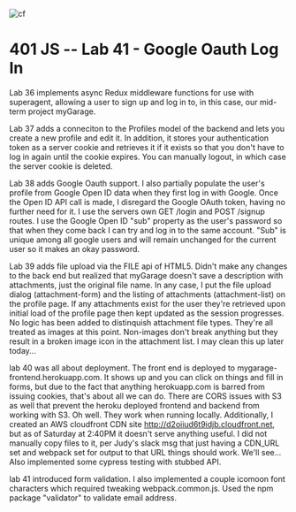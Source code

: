 ![cf](https://i.imgur.com/7v5ASc8.png) 
# 401 JS --  Lab 41 - Google Oauth Log In

Lab 36 implements async Redux middleware functions for use with superagent, allowing a user to sign up and log in to, in this case, our mid-term project myGarage.

Lab 37 adds a conneciton to the Profiles model of the backend and lets you create a new profile and edit it. In addition, it stores your authentication token as a server cookie and retrieves it if it exists so that you don't have to log in again until the cookie expires.  You can manually logout, in which case the server cookie is deleted.

Lab 38 adds Google Oauth support.  I also partially populate the user's profile from Google Open ID data when they first log in with Google.  Once the Open ID API call is made, I disregard the Google OAuth token, having no further need for it.  I use the servers own GET /login and POST /signup routes. I use the Google Open ID "sub" property as the user's password so that when they come back I can try and log in to the same account.  "Sub" is unique among all google users and will remain unchanged for the current user so it makes an okay password.

Lab 39 adds file upload via the FILE api of HTML5. Didn't make any changes to the back end but realized that myGarage doesn't save a description with attachments, just the original file name. In any case, I put the file upload dialog (attachment-form) and the listing of attachments (attachment-list) on the profile page.  If any attachments exist for the user they're retrieved upon initial load of the profile page then kept updated as the session progresses.  No logic has been added to distinquish attachment file types. They're all treated as images at this point. Non-images don't break anything but they result in a broken image icon in the attachment list.  I may clean this up later today...

lab 40 was all about deployment. The front end is deployed to mygarage-frontend.herokuapp.com. It shows up and you can click on things and fill in forms, but due to the fact that anything herokuapp.com is barred from issuing cookies, that's about all we can do.  There are CORS issues with S3 as well that prevent the heroku deployed frontend and backend from working with S3.  Oh well. They work when running locally.  Additionally, I created an AWS cloudfront CDN site http://d2oiiud6t9idjb.cloudfront.net, but as of Saturday at 2:40PM it doesn't serve anything useful. I did not manually copy files to it, per Judy's slack msg that just having a CDN_URL set and webpack set for output to that URL things should work.  We'll see...  Also implemented some cypress testing with stubbed API.

lab 41 introduced form validation. I also implemented a couple icomoon font characters which required tweaking webpack.common.js.  Used the npm package "validator" to validate email address.
